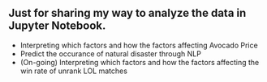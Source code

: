 ## Just for sharing my way to analyze the data in Jupyter Notebook.
- Interpreting which factors and how the factors affecting Avocado Price
- Predict the occurance of natural disaster through NLP
- (On-going) Interpreting which factors and how the factors affecting the win rate of unrank LOL matches
